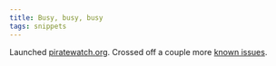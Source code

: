 ```yaml
---
title: Busy, busy, busy
tags: snippets
---
```


Launched [piratewatch.org](http://piratewatch.org/). Crossed off a couple more [known issues](http://wincent.dev/a/products/synergy-advance/known-issues/).

